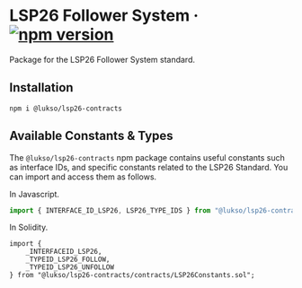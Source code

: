 # LSP26 Follower System &middot; [![npm version](https://img.shields.io/npm/v/@lukso/lsp26-contracts.svg?style=flat)](https://www.npmjs.com/package/@lukso/lsp26-contracts)

Package for the LSP26 Follower System standard.

## Installation

```console
npm i @lukso/lsp26-contracts
```

## Available Constants & Types

The `@lukso/lsp26-contracts` npm package contains useful constants such as interface IDs, and specific constants related to the LSP26 Standard. You can import and access them as follows.

In Javascript.

```javascript
import { INTERFACE_ID_LSP26, LSP26_TYPE_IDS } from "@lukso/lsp26-contracts";
```

In Solidity.

<!-- prettier-ignore -->
```solidity
import {
    _INTERFACEID_LSP26,
    _TYPEID_LSP26_FOLLOW,
    _TYPEID_LSP26_UNFOLLOW
} from "@lukso/lsp26-contracts/contracts/LSP26Constants.sol";
```
